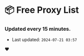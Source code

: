 # :package: Free Proxy List
### Updated every 15 minutes.

- Last updated: `2024-07-21 03:57`

:heart:
